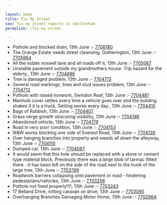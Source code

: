 ```yaml
---

layout: page
title: Fix My Street
seo: fix my street reports in Cheltenham
permalink: /fix-my-street

---
```


<!-- fix_marker starts -->

- Pothole and blocked drain, 13th June :- [7706180](https://www.fixmystreet.com/report/7706180)
- The Grange Estate needs street cleansing, Gotherington, 13th June :- [7705964](https://www.fixmystreet.com/report/7705964)
- All the estate voxwell lane and all roads off it, 13th June :- [7705067](https://www.fixmystreet.com/report/7705067)
- Unstable pavement outside my grandmothers house. Trip hazard for the elderly., 13th June :- [7704886](https://www.fixmystreet.com/report/7704886)
- Tree is damaged problem, 13th June :- [7704713](https://www.fixmystreet.com/report/7704713)
- General road markings, lines and stud issues problem, 13th June :- [7704712](https://www.fixmystreet.com/report/7704712)
- Pothole with raised ironwork, Swindon Roaf, 13th June :- [7704481](https://www.fixmystreet.com/report/7704481)
- Manhole cover rattles every time a vehicle goes over and the building shakes if it is a truck. Getting worse every day., 13th June :- [7704410](https://www.fixmystreet.com/report/7704410)
- Bags of Rubbish, 13th June :- [7704407](https://www.fixmystreet.com/report/7704407)
- Grass verge growth obscuring visibility, 13th June :- [7704196](https://www.fixmystreet.com/report/7704196)
- Abandoned vehicle, 13th June :- [7704179](https://www.fixmystreet.com/report/7704179)
- Road in very poor condition, 13th June :- [7704153](https://www.fixmystreet.com/report/7704153)
- W&W works blocking one side of Everest Road, 13th June :- [7704126](https://www.fixmystreet.com/report/7704126)
- Over hanging branches into property and weeds all down the alleyway, 13th June :- [7704110](https://www.fixmystreet.com/report/7704110)
- Dumped car, 13th June :- [7704087](https://www.fixmystreet.com/report/7704087)
- It would seem that this hole should be replaced with a stone or cement type material block. Previously there was a large blob of tarmac fitted there. -it has been left on the side of the road next to the trunk of the large tree, 13th June :- [7703789](https://www.fixmystreet.com/report/7703789)
- Roadwork barriers collapsing onto pavement or road - hindering pedestarians/vehicles, 13th June :- [7703256](https://www.fixmystreet.com/report/7703256)
- Pothole not fixed properly!!!!, 13th June :- [7703243](https://www.fixmystreet.com/report/7703243)
- 17 Belland Drive, rotting caravan on drive, 13th June :- [7703065](https://www.fixmystreet.com/report/7703065)
- Overhanging Branches Damaging Motor Home, 13th June :- [7702964](https://www.fixmystreet.com/report/7702964)

<!-- fix_marker ends -->
